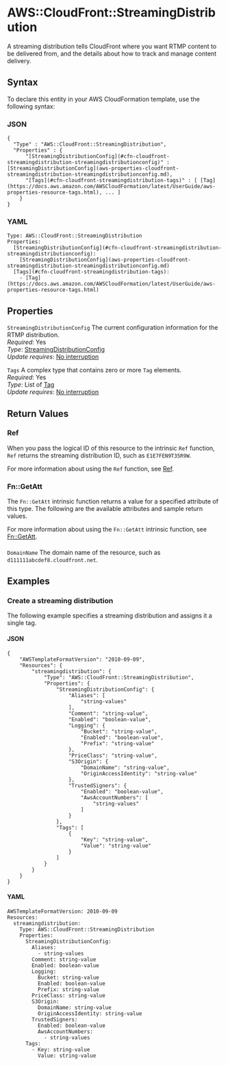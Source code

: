 # AWS::CloudFront::StreamingDistribution<a name="aws-resource-cloudfront-streamingdistribution"></a>

A streaming distribution tells CloudFront where you want RTMP content to be delivered from, and the details about how to track and manage content delivery\.

## Syntax<a name="aws-resource-cloudfront-streamingdistribution-syntax"></a>

To declare this entity in your AWS CloudFormation template, use the following syntax:

### JSON<a name="aws-resource-cloudfront-streamingdistribution-syntax.json"></a>

```
{
  "Type" : "AWS::CloudFront::StreamingDistribution",
  "Properties" : {
      "[StreamingDistributionConfig](#cfn-cloudfront-streamingdistribution-streamingdistributionconfig)" : [StreamingDistributionConfig](aws-properties-cloudfront-streamingdistribution-streamingdistributionconfig.md),
      "[Tags](#cfn-cloudfront-streamingdistribution-tags)" : [ [Tag](https://docs.aws.amazon.com/AWSCloudFormation/latest/UserGuide/aws-properties-resource-tags.html), ... ]
    }
}
```

### YAML<a name="aws-resource-cloudfront-streamingdistribution-syntax.yaml"></a>

```
Type: AWS::CloudFront::StreamingDistribution
Properties: 
  [StreamingDistributionConfig](#cfn-cloudfront-streamingdistribution-streamingdistributionconfig): 
    [StreamingDistributionConfig](aws-properties-cloudfront-streamingdistribution-streamingdistributionconfig.md)
  [Tags](#cfn-cloudfront-streamingdistribution-tags): 
    - [Tag](https://docs.aws.amazon.com/AWSCloudFormation/latest/UserGuide/aws-properties-resource-tags.html)
```

## Properties<a name="aws-resource-cloudfront-streamingdistribution-properties"></a>

`StreamingDistributionConfig`  <a name="cfn-cloudfront-streamingdistribution-streamingdistributionconfig"></a>
The current configuration information for the RTMP distribution\.  
*Required*: Yes  
*Type*: [StreamingDistributionConfig](aws-properties-cloudfront-streamingdistribution-streamingdistributionconfig.md)  
*Update requires*: [No interruption](https://docs.aws.amazon.com/AWSCloudFormation/latest/UserGuide/using-cfn-updating-stacks-update-behaviors.html#update-no-interrupt)

`Tags`  <a name="cfn-cloudfront-streamingdistribution-tags"></a>
A complex type that contains zero or more `Tag` elements\.  
*Required*: Yes  
*Type*: List of [Tag](https://docs.aws.amazon.com/AWSCloudFormation/latest/UserGuide/aws-properties-resource-tags.html)  
*Update requires*: [No interruption](https://docs.aws.amazon.com/AWSCloudFormation/latest/UserGuide/using-cfn-updating-stacks-update-behaviors.html#update-no-interrupt)

## Return Values<a name="aws-resource-cloudfront-streamingdistribution-return-values"></a>

### Ref<a name="aws-resource-cloudfront-streamingdistribution-return-values-ref"></a>

 When you pass the logical ID of this resource to the intrinsic `Ref` function, `Ref` returns the streaming distribution ID, such as `E1E7FEN9T35R9W`\.

For more information about using the `Ref` function, see [Ref](https://docs.aws.amazon.com/AWSCloudFormation/latest/UserGuide/intrinsic-function-reference-ref.html)\.

### Fn::GetAtt<a name="aws-resource-cloudfront-streamingdistribution-return-values-fn--getatt"></a>

The `Fn::GetAtt` intrinsic function returns a value for a specified attribute of this type\. The following are the available attributes and sample return values\.

For more information about using the `Fn::GetAtt` intrinsic function, see [Fn::GetAtt](https://docs.aws.amazon.com/AWSCloudFormation/latest/UserGuide/intrinsic-function-reference-getatt.html)\.

#### <a name="aws-resource-cloudfront-streamingdistribution-return-values-fn--getatt-fn--getatt"></a>

`DomainName`  <a name="DomainName-fn::getatt"></a>
The domain name of the resource, such as `d111111abcdef8.cloudfront.net`\.

## Examples<a name="aws-resource-cloudfront-streamingdistribution--examples"></a>

### Create a streaming distribution<a name="aws-resource-cloudfront-streamingdistribution--examples--Create_a_streaming_distribution"></a>

The following example specifies a streaming distribution and assigns it a single tag\.

#### JSON<a name="aws-resource-cloudfront-streamingdistribution--examples--Create_a_streaming_distribution--json"></a>

```
{
    "AWSTemplateFormatVersion": "2010-09-09",
    "Resources": {
        "streamingdistribution": {
            "Type": "AWS::CloudFront::StreamingDistribution",
            "Properties": {
                "StreamingDistributionConfig": {
                    "Aliases": [
                        "string-values"
                    ],
                    "Comment": "string-value",
                    "Enabled": "boolean-value",
                    "Logging": {
                        "Bucket": "string-value",
                        "Enabled": "boolean-value",
                        "Prefix": "string-value"
                    },
                    "PriceClass": "string-value",
                    "S3Origin": {
                        "DomainName": "string-value",
                        "OriginAccessIdentity": "string-value"
                    },
                    "TrustedSigners": {
                        "Enabled": "boolean-value",
                        "AwsAccountNumbers": [
                            "string-values"
                        ]
                    }
                },
                "Tags": [
                    {
                        "Key": "string-value",
                        "Value": "string-value"
                    }
                ]
            }
        }
    }
}
```

#### YAML<a name="aws-resource-cloudfront-streamingdistribution--examples--Create_a_streaming_distribution--yaml"></a>

```
AWSTemplateFormatVersion: 2010-09-09
Resources:
  streamingdistribution:
    Type: AWS::CloudFront::StreamingDistribution
    Properties:
      StreamingDistributionConfig:
        Aliases:
          - string-values
        Comment: string-value
        Enabled: boolean-value
        Logging:
          Bucket: string-value
          Enabled: boolean-value
          Prefix: string-value
        PriceClass: string-value
        S3Origin:
          DomainName: string-value
          OriginAccessIdentity: string-value
        TrustedSigners:
          Enabled: boolean-value
          AwsAccountNumbers:
            - string-values
      Tags:
        - Key: string-value
          Value: string-value
```